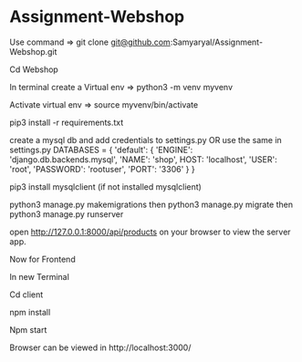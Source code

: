 # Assignment-Webshop

Use command => git clone git@github.com:Samyaryal/Assignment-Webshop.git 

Cd Webshop  

In terminal create a Virtual env => python3 -m venv myvenv 

Activate virtual env => source myvenv/bin/activate 

pip3 install -r requirements.txt 

create a mysql db and add credentials to settings.py OR use the same in settings.py DATABASES =  { 'default': { 'ENGINE': 'django.db.backends.mysql', 'NAME': 'shop', HOST: 'localhost', 'USER': 'root', 'PASSWORD': 'rootuser', 'PORT': '3306' } } 

pip3 install mysqlclient (if not installed mysqlclient) 

python3 manage.py makemigrations  then python3 manage.py migrate then python3 manage.py runserver 

open http://127.0.0.1:8000/api/products  on your browser to view the server app. 

 

Now for Frontend 

In new Terminal 

Cd client 

npm install 

Npm start 

Browser can be viewed in http://localhost:3000/ 
 
